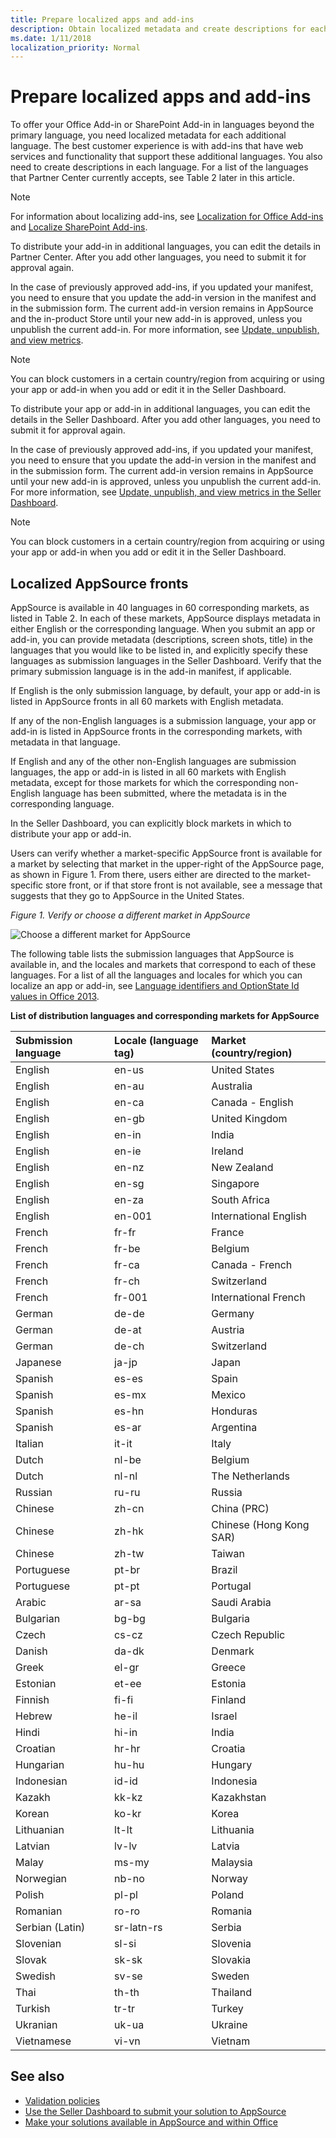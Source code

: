 ```yaml
---
title: Prepare localized apps and add-ins
description: Obtain localized metadata and create descriptions for each language beyond the primary language.
ms.date: 1/11/2018
localization_priority: Normal
---
```


# Prepare localized apps and add-ins

To offer your Office Add-in or SharePoint Add-in in languages beyond the primary language, you need localized metadata for each additional language. The best customer experience is with add-ins that have web services and functionality that support these additional languages. You also need to create descriptions in each language. For a list of the languages that Partner Center currently accepts, see Table 2 later in this article.

> [!NOTE]
> For information about localizing add-ins, see [Localization for Office Add-ins](https://docs.microsoft.com/en-us/office/dev/add-ins/develop/localization) and [Localize SharePoint Add-ins](https://docs.microsoft.com/en-us/sharepoint/dev/sp-add-ins/localize-sharepoint-add-ins). 

To distribute your add-in in additional languages, you can edit the details in Partner Center. After you add other languages, you need to submit it for approval again. 

In the case of previously approved add-ins, if you updated your manifest, you need to ensure that you update the add-in version in the manifest and in the submission form. The current add-in version remains in AppSource and the in-product Store until your new add-in is approved, unless you unpublish the current add-in. For more information, see [Update, unpublish, and view metrics](update-unpublish-and-view-metrics.md). 

> [!NOTE]
> You can block customers in a certain country/region from acquiring or using your app or add-in when you add or edit it in the Seller Dashboard.

To distribute your app or add-in in additional languages, you can edit the details in the Seller Dashboard. After you add other languages, you need to submit it for approval again. 

In the case of previously approved add-ins, if you updated your manifest, you need to ensure that you update the add-in version in the manifest and in the submission form. The current add-in version remains in AppSource until your new add-in is approved, unless you unpublish the current add-in. For more information, see [Update, unpublish, and view metrics in the Seller Dashboard](update-unpublish-and-view-metrics.md). 
 
> [!NOTE]
> You can block customers in a certain country/region from acquiring or using your app or add-in when you add or edit it in the Seller Dashboard.

## Localized AppSource fronts

AppSource is available in 40 languages in 60 corresponding markets, as listed in Table 2. In each of these markets, AppSource displays metadata in either English or the corresponding language. When you submit an app or add-in, you can provide metadata (descriptions, screen shots, title) in the languages that you would like to be listed in, and explicitly specify these languages as submission languages in the Seller Dashboard. Verify that the primary submission language is in the add-in manifest, if applicable. 

If English is the only submission language, by default, your app or add-in is listed in AppSource fronts in all 60 markets with English metadata. 

If any of the non-English languages is a submission language, your app or add-in is listed in AppSource fronts in the corresponding markets, with metadata in that language. 

If English and any of the other non-English languages are submission languages, the app or add-in is listed in all 60 markets with English metadata, except for those markets for which the corresponding non-English language has been submitted, where the metadata is in the corresponding language.

In the Seller Dashboard, you can explicitly block markets in which to distribute your app or add-in. 

Users can verify whether a market-specific AppSource front is available for a market by selecting that market in the upper-right of the AppSource page, as shown in Figure 1. From there, users either are directed to the market-specific store front, or if that store front is not available, see a message that suggests that they go to AppSource in the United States.

*Figure 1. Verify or choose a different market in AppSource*

![Choose a different market for AppSource](images/mod-office15-office-store-choose-market.png)
 
The following table lists the submission languages that AppSource is available in, and the locales and markets that correspond to each of these languages. For a list of all the languages and locales for which you can localize an app or add-in, see [Language identifiers and OptionState Id values in Office 2013](http://technet.microsoft.com/en-us/library/cc179219%28Office.15%29.aspx).

**List of distribution languages and corresponding markets for AppSource**

|**Submission language**|**Locale (language tag)**|**Market (country/region)**|
|:-----|:-----|:-----|
|English|en-us|United States|
|English|en-au|Australia|
|English|en-ca|Canada - English|
|English|en-gb|United Kingdom|
|English|en-in|India|
|English|en-ie|Ireland|
|English|en-nz|New Zealand|
|English|en-sg|Singapore|
|English|en-za|South Africa|
|English|en-001|International English|
|French|fr-fr|France|
|French|fr-be|Belgium|
|French|fr-ca|Canada - French|
|French|fr-ch|Switzerland|
|French|fr-001|International French|
|German|de-de|Germany|
|German|de-at|Austria|
|German|de-ch|Switzerland|
|Japanese|ja-jp|Japan|
|Spanish|es-es|Spain|
|Spanish|es-mx|Mexico|
|Spanish|es-hn|Honduras|
|Spanish|es-ar|Argentina|
|Italian|it-it|Italy|
|Dutch|nl-be|Belgium|
|Dutch|nl-nl|The Netherlands|
|Russian|ru-ru|Russia|
|Chinese |zh-cn|China (PRC)|
|Chinese |zh-hk|Chinese (Hong Kong SAR)|
|Chinese |zh-tw|Taiwan|
| Portuguese|pt-br|Brazil|
|Portuguese|pt-pt|Portugal|
|Arabic|ar-sa|Saudi Arabia|
|Bulgarian|bg-bg|Bulgaria|
|Czech|cs-cz|Czech Republic|
|Danish|da-dk|Denmark|
|Greek|el-gr|Greece|
|Estonian| et-ee|Estonia|
|Finnish|fi-fi|Finland|
|Hebrew|he-il|Israel|
|Hindi|hi-in|India|
|Croatian|hr-hr|Croatia|
|Hungarian|hu-hu|Hungary|
|Indonesian|id-id|Indonesia|
|Kazakh|kk-kz|Kazakhstan|
|Korean|ko-kr|Korea|
|Lithuanian|lt-lt|Lithuania|
|Latvian|lv-lv|Latvia|
|Malay|ms-my|Malaysia|
|Norwegian|nb-no|Norway|
|Polish|pl-pl|Poland|
|Romanian|ro-ro|Romania|
|Serbian (Latin)|sr-latn-rs|Serbia|
|Slovenian|sl-si|Slovenia|
|Slovak|sk-sk|Slovakia|
|Swedish|sv-se|Sweden|
|Thai|th-th|Thailand|
|Turkish|tr-tr|Turkey|
|Ukranian|uk-ua|Ukraine|
|Vietnamese|vi-vn|Vietnam|

## See also
<a name="bk_addresources"> </a>

- [Validation policies](validation-policies.md) 
- [Use the Seller Dashboard to submit your solution to AppSource](use-the-seller-dashboard-to-submit-to-the-office-store.md)
- [Make your solutions available in AppSource and within Office](submit-to-the-office-store.md)    
 

